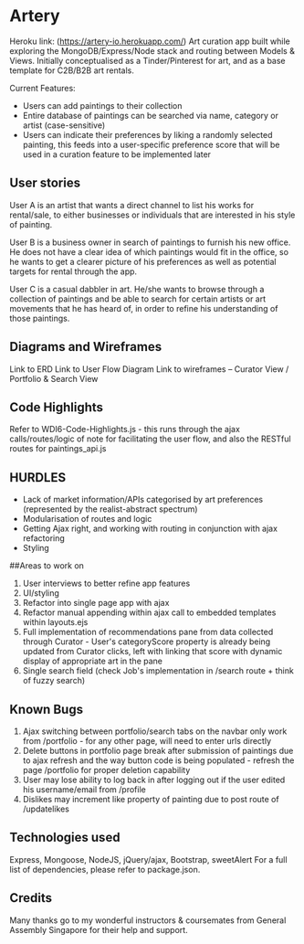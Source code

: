 # Artery
Heroku link: (https://artery-io.herokuapp.com/)
Art curation app built while exploring the MongoDB/Express/Node stack and routing between Models & Views.
Initially conceptualised as a Tinder/Pinterest for art, and as a base template for C2B/B2B art rentals.

Current Features:
- Users can add paintings to their collection
- Entire database of paintings can be searched via name, category or artist (case-sensitive)
- Users can indicate their preferences by liking a randomly selected painting, this feeds into a user-specific preference score that will be used in a curation feature to be implemented later

## User stories
User A is an artist that wants a direct channel to list his works for rental/sale, to either businesses or individuals that are interested in his style of painting.

User B is a business owner in search of paintings to furnish his new office. He does not have a clear idea of which paintings would fit in the office, so he wants to get a clearer picture of his preferences as well as potential targets for rental through the app.

User C is a casual dabbler in art. He/she wants to browse through a collection of paintings and be able to search for certain artists or art movements that he has heard of, in order to refine his understanding of those paintings.

## Diagrams and Wireframes
Link to ERD
Link to User Flow Diagram
Link to wireframes – Curator View / Portfolio & Search View

## Code Highlights
Refer to WDI6-Code-Highlights.js - this runs through the ajax calls/routes/logic of note for facilitating the user flow, and also the RESTful routes for paintings_api.js

## HURDLES
* Lack of market information/APIs categorised by art preferences (represented by the realist-abstract spectrum)
* Modularisation of routes and logic
* Getting Ajax right, and working with routing in conjunction with ajax refactoring
* Styling

##Areas to work on
1. User interviews to better refine app features
2. UI/styling
3. Refactor into single page app with ajax
4. Refactor manual appending within ajax call to embedded templates within layouts.ejs
5. Full implementation of recommendations pane from data collected through Curator - User's categoryScore property is already being updated from Curator clicks, left with linking that score with dynamic display of appropriate art in the pane
6. Single search field (check Job's implementation in /search route + think of fuzzy search)


## Known Bugs
1. Ajax switching between portfolio/search tabs on the navbar only work from /portfolio - for any other page, will need to enter urls directly
2. Delete buttons in portfolio page break after submission of paintings due to ajax refresh and the way button code is being populated - refresh the page /portfolio for proper deletion capability
3. User may lose ability to log back in after logging out if the user edited his username/email from /profile
4. Dislikes may increment like property of painting due to post route of /updatelikes

## Technologies used
Express, Mongoose, NodeJS, jQuery/ajax, Bootstrap, sweetAlert
For a full list of dependencies, please refer to package.json.

## Credits
Many thanks go to my wonderful instructors & coursemates from General Assembly Singapore for their help and support.  
